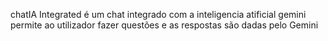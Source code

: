 chatIA Integrated é um chat integrado com a inteligencia atificial gemini
permite ao utilizador fazer questões e as respostas são dadas pelo Gemini
